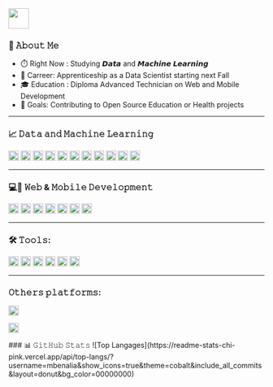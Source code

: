 <img src='https://i.ibb.co/c6K0PvC/GHbanner2.png' height="40"/>


### :book: 𝙰𝚋𝚘𝚞𝚝 𝙼𝚎
- ⏱️ Right Now :  Studying 𝘿𝙖𝙩𝙖 and 𝙈𝙖𝙘𝙝𝙞𝙣𝙚 𝙇𝙚𝙖𝙧𝙣𝙞𝙣𝙜 
- 💼 Carreer: Apprenticeship as a Data Scientist starting next Fall
- 🎓 Education : Diploma Advanced Technician on Web and Mobile Development
- 🎯 Goals: Contributing to Open Source Education or Health projects

---

### 📈 𝙳𝚊𝚝𝚊 𝚊𝚗𝚍 𝙼𝚊𝚌𝚑𝚒𝚗𝚎 𝙻𝚎𝚊𝚛𝚗𝚒𝚗𝚐
<p align="left">
<img src='https://img.shields.io/badge/Pandas-2C2D72?style=for-the-badge&logo=pandas&logoColor=white' height="20"/>
<img src='https://img.shields.io/badge/scikit_learn-F7931E?style=for-the-badge&logo=scikit-learn&logoColor=white' height="20"/>
<img src='https://img.shields.io/badge/Streamlit-FF4B4B?style=for-the-badge&logo=Streamlit&logoColor=white' height="20"/> 
<img src='https://img.shields.io/badge/SciPy-654FF0?style=for-the-badge&logo=SciPy&logoColor=white' height="20"/>
<img src="https://img.shields.io/badge/TensorFlow-FF6F00?style=for-the-badge&logo=TensorFlow&logoColor=white" height="20"/> 
<img src="https://img.shields.io/badge/Python-FFD43B?style=for-the-badge&logo=python&logoColor=blue"  height="20"/>
<img src="https://img.shields.io/badge/Numpy-777BB4?style=for-the-badge&logo=numpy&logoColor=white" height="20"/> 
<img src="https://img.shields.io/badge/Jupyter-F37626.svg?&style=for-the-badge&logo=Jupyter&logoColor=white" height="20"/>
<img src="https://img.shields.io/badge/dash-008DE4?style=for-the-badge&logo=dash&logoColor=white" height="20"/>
<img src="https://img.shields.io/badge/MySQL-005C84?style=for-the-badge&logo=mysql&logoColor=white" height="20"/>
<img src="https://img.shields.io/badge/microsoft%20azure-0089D6?style=for-the-badge&logo=microsoft-azure&logoColor=white" height="20"/></p>

---

### 💻📱 𝚆𝚎𝚋 & 𝙼𝚘𝚋𝚒𝚕𝚎 𝙳𝚎𝚟𝚎𝚕𝚘𝚙𝚖𝚎𝚗𝚝
<p align="left">
<img src="https://img.shields.io/badge/HTML5-E34F26?style=for-the-badge&logo=html5&logoColor=white" height="20"/>
<img src="https://img.shields.io/badge/CSS3-1572B6?style=for-the-badge&logo=css3&logoColor=white" height="20"/>
<img src="https://img.shields.io/badge/JavaScript-323330?style=for-the-badge&logo=javascript&logoColor=F7DF1E" height="20"/>
<img src="https://img.shields.io/badge/Bootstrap-563D7C?style=for-the-badge&logo=bootstrap&logoColor=white" height="20"/>
<img src="https://img.shields.io/badge/firebase-ffca28?style=for-the-badge&logo=firebase&logoColor=black" height="20"/>
<img src="https://img.shields.io/badge/Flutter-02569B?style=for-the-badge&logo=flutter&logoColor=white" height="20"/>
<img src="https://img.shields.io/badge/Android_Studio-3DDC84?style=for-the-badge&logo=android-studio&logoColor=white" height="20"/></p>

---

### 🛠️ 𝚃𝚘𝚘𝚕𝚜:
<p align="left">
<img src="https://img.shields.io/badge/Visual_Studio_Code-0078D4?style=for-the-badge&logo=visual%20studio%20code&logoColor=white" height="20"/>
<img src="https://img.shields.io/badge/Linux-FCC624?style=for-the-badge&logo=linux&logoColor=black" height="20"/>
<img src="https://img.shields.io/badge/Ubuntu-E95420?style=for-the-badge&logo=ubuntu&logoColor=white" height="20"/>
<img src="https://img.shields.io/badge/GitHub-100000?style=for-the-badge&logo=github&logoColor=white" height="20"/>
<img src="https://img.shields.io/badge/GIT-E44C30?style=for-the-badge&logo=git&logoColor=white" height="20"/>
<img src="https://img.shields.io/badge/windows%20terminal-4D4D4D?style=for-the-badge&logo=windows%20terminal&logoColor=white" height="20"/></p>

---
### 𝙾𝚝𝚑𝚎𝚛𝚜 𝚙𝚕𝚊𝚝𝚏𝚘𝚛𝚖𝚜:
<p align="left">
<img src="https://img.shields.io/badge/Kaggle-20BEFF?style=for-the-badge&logo=Kaggle&logoColor=white" height="20"/>
</p>
<p align="left">
<img src="https://img.shields.io/badge/LinkedIn-0077B5?style=for-the-badge&logo=linkedin&logoColor=white" height="20"/>
</p>
### 📊  𝙶𝚒𝚝𝙷𝚞𝚋 𝚂𝚝𝚊𝚝𝚜
![Top Langages](https://readme-stats-chi-pink.vercel.app/api/top-langs/?username=mbenalia&show_icons=true&theme=cobalt&include_all_commits&layout=donut&bg_color=00000000)
